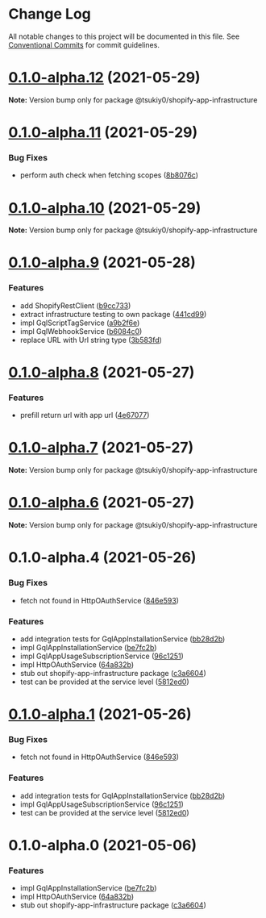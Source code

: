 # Change Log

All notable changes to this project will be documented in this file.
See [Conventional Commits](https://conventionalcommits.org) for commit guidelines.

# [0.1.0-alpha.12](https://github.com/tsukiy0-org/shopify/compare/v0.1.0-alpha.11...v0.1.0-alpha.12) (2021-05-29)

**Note:** Version bump only for package @tsukiy0/shopify-app-infrastructure





# [0.1.0-alpha.11](https://github.com/tsukiy0-org/shopify/compare/v0.1.0-alpha.10...v0.1.0-alpha.11) (2021-05-29)


### Bug Fixes

* perform auth check when fetching scopes ([8b8076c](https://github.com/tsukiy0-org/shopify/commit/8b8076cfadd567a9b40b4bc40df814611d9b8542))





# [0.1.0-alpha.10](https://github.com/tsukiy0-org/shopify/compare/v0.1.0-alpha.9...v0.1.0-alpha.10) (2021-05-29)

**Note:** Version bump only for package @tsukiy0/shopify-app-infrastructure





# [0.1.0-alpha.9](https://github.com/tsukiy0-org/shopify/compare/v0.1.0-alpha.8...v0.1.0-alpha.9) (2021-05-28)


### Features

* add ShopifyRestClient ([b9cc733](https://github.com/tsukiy0-org/shopify/commit/b9cc7331f7a482c94693150097349e08a482685a))
* extract infrastructure testing to own package ([441cd99](https://github.com/tsukiy0-org/shopify/commit/441cd99f623163ed2d25f87a77c852fdc5bd5f63))
* impl GqlScriptTagService ([a9b2f6e](https://github.com/tsukiy0-org/shopify/commit/a9b2f6e87b09b0098655c6202ab2c4d7d81d6705))
* impl GqlWebhookService ([b6084c0](https://github.com/tsukiy0-org/shopify/commit/b6084c01a4fff6752d7fa8c8302c23c9fe9fa694))
* replace URL with Url string type ([3b583fd](https://github.com/tsukiy0-org/shopify/commit/3b583fdc70639233ac5522006ee74ab4fa3964dc))





# [0.1.0-alpha.8](https://github.com/tsukiy0-org/shopify/compare/v0.1.0-alpha.7...v0.1.0-alpha.8) (2021-05-27)


### Features

* prefill return url with app url ([4e67077](https://github.com/tsukiy0-org/shopify/commit/4e670775eb77f644da5e25bee9a8f81449674393))





# [0.1.0-alpha.7](https://github.com/tsukiy0-org/shopify/compare/v0.1.0-alpha.6...v0.1.0-alpha.7) (2021-05-27)

**Note:** Version bump only for package @tsukiy0/shopify-app-infrastructure





# [0.1.0-alpha.6](https://github.com/tsukiy0-org/shopify/compare/v0.1.0-alpha.5...v0.1.0-alpha.6) (2021-05-27)

**Note:** Version bump only for package @tsukiy0/shopify-app-infrastructure





# 0.1.0-alpha.4 (2021-05-26)


### Bug Fixes

* fetch not found in HttpOAuthService ([846e593](https://github.com/tsukiy0-org/shopify/commit/846e5939e720ba3cfbd04266e3ae2b64e2c85c4e))


### Features

* add integration tests for GqlAppInstallationService ([bb28d2b](https://github.com/tsukiy0-org/shopify/commit/bb28d2bf121c2d1196859421aa9342fa16187bf7))
* impl GqlAppInstallationService ([be7fc2b](https://github.com/tsukiy0-org/shopify/commit/be7fc2b28533a7fad0eab65a5bb3447b3231fc88))
* impl GqlAppUsageSubscriptionService ([96c1251](https://github.com/tsukiy0-org/shopify/commit/96c125195fdc2500638b40077e6e2a6ee80fdc25))
* impl HttpOAuthService ([64a832b](https://github.com/tsukiy0-org/shopify/commit/64a832b4492445208cb6afebda4ac6055b3b5e2b))
* stub out shopify-app-infrastructure package ([c3a6604](https://github.com/tsukiy0-org/shopify/commit/c3a6604c64e65ed74cdaa17ab8fb66e92dda1409))
* test can be provided at the service level ([5812ed0](https://github.com/tsukiy0-org/shopify/commit/5812ed0a1e7813daaeccc4d617f39a8fcae11eb3))





# [0.1.0-alpha.1](https://github.com/tsukiy0-org/shopify/compare/@tsukiy0/shopify-app-infrastructure@0.1.0-alpha.0...@tsukiy0/shopify-app-infrastructure@0.1.0-alpha.1) (2021-05-26)


### Bug Fixes

* fetch not found in HttpOAuthService ([846e593](https://github.com/tsukiy0-org/shopify/commit/846e5939e720ba3cfbd04266e3ae2b64e2c85c4e))


### Features

* add integration tests for GqlAppInstallationService ([bb28d2b](https://github.com/tsukiy0-org/shopify/commit/bb28d2bf121c2d1196859421aa9342fa16187bf7))
* impl GqlAppUsageSubscriptionService ([96c1251](https://github.com/tsukiy0-org/shopify/commit/96c125195fdc2500638b40077e6e2a6ee80fdc25))
* test can be provided at the service level ([5812ed0](https://github.com/tsukiy0-org/shopify/commit/5812ed0a1e7813daaeccc4d617f39a8fcae11eb3))





# 0.1.0-alpha.0 (2021-05-06)


### Features

* impl GqlAppInstallationService ([be7fc2b](https://github.com/tsukiy0-org/shopify/commit/be7fc2b28533a7fad0eab65a5bb3447b3231fc88))
* impl HttpOAuthService ([64a832b](https://github.com/tsukiy0-org/shopify/commit/64a832b4492445208cb6afebda4ac6055b3b5e2b))
* stub out shopify-app-infrastructure package ([c3a6604](https://github.com/tsukiy0-org/shopify/commit/c3a6604c64e65ed74cdaa17ab8fb66e92dda1409))
